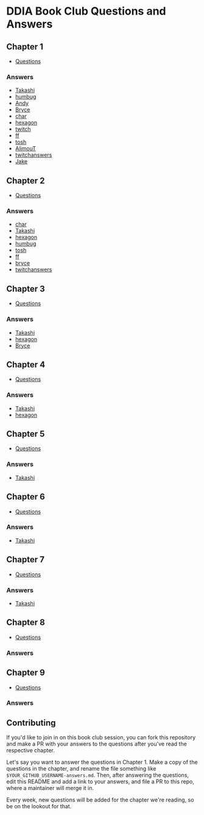 # DDIA Book Club Questions and Answers

## Chapter 1

- [Questions](./ch1/questions.md)

### Answers

- [Takashi](./ch1/takashi-answers.md)
- [humbug](./ch1/humbug-answers.md)
- [Andy](./ch1/andy-answers.md)
- [Bryce](./ch1/bryce-answers.md)
- [char](./ch1/char-answers.md)
- [hexagon](./ch1/hexagon-answers.md)
- [twitch](./ch1/twitch-answers.md)
- [ff](./ch1/ff-answers.md)
- [tosh](./ch1/tosh-answers.md)
- [AlimouT](./ch1/alimout-answers.md)
- [twitchanswers](./ch1/twitch-answers.md)
- [Jake](./ch1/jake-answers.md)

## Chapter 2

- [Questions](./ch2/questions.md)

### Answers

- [char](./ch2/char-answers.md)
- [Takashi](./ch2/takashi-answers.md)
- [hexagon](./ch2/hexagon-answers.md)
- [humbug](./ch2/humbug-answers.md)
- [tosh](./ch2/tosh-answers.md)
- [ff](./ch2/ff-answers.md)
- [bryce](./ch2/bryce-answers.md)
- [twitchanswers](./ch2/twitch-answers.md)

## Chapter 3

- [Questions](./ch3/questions.md)

### Answers

- [Takashi](./ch3/takashi-answers.md)
- [hexagon](./ch3/hexagon-answers.md)
- [Bryce](./ch3/bryce-answers.md)

## Chapter 4

- [Questions](./ch4/questions.md)

### Answers

- [Takashi](./ch4/takashi-answers.md)
- [hexagon](./ch4/hexagon-answers.md)

## Chapter 5

- [Questions](./ch5/questions.md)

### Answers

- [Takashi](./ch5/takashi-answers.md)

## Chapter 6

- [Questions](./ch6/questions.md)

### Answers

- [Takashi](./ch6/takashi-answers.md)

## Chapter 7

- [Questions](./ch7/questions.md)

### Answers

- [Takashi](./ch7/takashi-answers.md)

## Chapter 8

- [Questions](./ch8/questions.md)

### Answers

## Chapter 9

- [Questions](./ch9/questions.md)

### Answers

## Contributing

If you'd like to join in on this book club session, you can fork this
repository and make a PR with your answers to the questions after you've read the respective chapter.

Let's say you want to answer the questions in Chapter 1. Make a copy of
the questions in the chapter, and rename the file something like
`$YOUR_GITHUB_USERNAME-answers.md`. Then, after answering the questions,
edit this README and add a link to your answers, and file a PR to this
repo, where a maintainer will merge it in.

Every week, new questions will be added for the chapter we're reading,
so be on the lookout for that.
